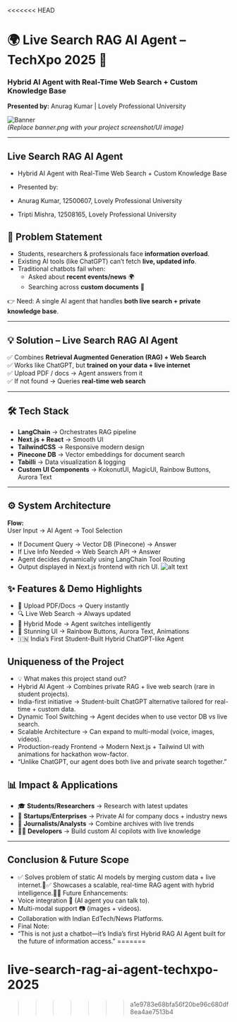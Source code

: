 <<<<<<< HEAD
# 🌍 Live Search RAG AI Agent – TechXpo 2025 🚀

### Hybrid AI Agent with Real-Time Web Search + Custom Knowledge Base  
**Presented by:** Anurag Kumar | Lovely Professional University  

![Banner](public/banner.png)  
*(Replace banner.png with your project screenshot/UI image)*  

---

## Live Search RAG AI Agent 
- Hybrid AI Agent with Real-Time Web Search + Custom Knowledge Base

- Presented by: 
- Anurag Kumar, 12500607, Lovely Professional University
- Tripti Mishra, 12508165, Lovely Professional University


## 📌 Problem Statement  
- Students, researchers & professionals face **information overload**.  
- Existing AI tools (like ChatGPT) can’t fetch **live, updated info**.  
- Traditional chatbots fail when:  
  - Asked about **recent events/news** 🌍  
  - Searching across **custom documents** 📑  

👉 Need: A single AI agent that handles **both live search + private knowledge base**.  

---

## 💡 Solution – Live Search RAG AI Agent  
✅ Combines **Retrieval Augmented Generation (RAG) + Web Search**  
✅ Works like ChatGPT, but **trained on your data + live internet**  
✅ Upload PDF / docs → Agent answers from it  
✅ If not found → Queries **real-time web search**  

---

## 🛠️ Tech Stack  
- **LangChain** → Orchestrates RAG pipeline  
- **Next.js + React** → Smooth UI  
- **TailwindCSS** → Responsive modern design  
- **Pinecone DB** → Vector embeddings for document search  
- **Tabilli** → Data visualization & logging  
- **Custom UI Components** → KokonutUI, MagicUI, Rainbow Buttons, Aurora Text  

---

## ⚙️ System Architecture  
**Flow:**  
User Input → AI Agent → Tool Selection  

- If Document Query → Vector DB (Pinecone) → Answer  
- If Live Info Needed → Web Search API → Answer  
- Agent decides dynamically using LangChain Tool Routing  
- Output displayed in Next.js frontend with rich UI. 
![alt text](flowchart.png)

## ✨ Features & Demo Highlights  
- 📑 Upload PDF/Docs → Query instantly  
- 🔍 Live Web Search → Always updated  
- 🔀 Hybrid Mode → Agent switches intelligently  
- 🎨 Stunning UI → Rainbow Buttons, Aurora Text, Animations  
- 🇮🇳 India’s First Student-Built Hybrid ChatGPT-like Agent  


## Uniqueness of the Project
- 💡 What makes this project stand out?
- Hybrid AI Agent → Combines private RAG + live web search (rare in student projects).
- India-first initiative → Student-built ChatGPT alternative tailored for real-time + custom data.
- Dynamic Tool Switching → Agent decides when to use vector DB vs live search.
- Scalable Architecture → Can expand to multi-modal (voice, images, videos).
- Production-ready Frontend → Modern Next.js + Tailwind UI with animations for hackathon wow-factor.
- “Unlike ChatGPT, our agent does both live and private search together.”


## 📊 Impact & Applications  
- 🎓 **Students/Researchers** → Research with latest updates  
- 🏢 **Startups/Enterprises** → Private AI for company docs + industry news  
- 📰 **Journalists/Analysts** → Combine archives with live trends  
- 👨‍💻 **Developers** → Build custom AI copilots with live knowledge  

---

## Conclusion & Future Scope
- ✅ Solves problem of static AI models by merging custom data + live internet.✅ Showcases a scalable, real-time RAG agent with hybrid intelligence.🔮 Future Enhancements:
- Voice integration 🎤 (AI agent you can talk to).
- Multi-modal support 📷 (images + videos).
- Collaboration with Indian EdTech/News Platforms.
- Final Note:
- “This is not just a chatbot—it’s India’s first Hybrid RAG AI Agent built for the future of information access.”
=======
# live-search-rag-ai-agent-techxpo-2025
>>>>>>> a1e9783e68bfa56f20be96c680df8ea4ae7513b4
